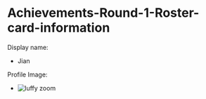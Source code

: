 # Achievements-Round-1-Roster-card-information
Display name:
* Jian 

Profile Image:

* ![luffy zoom](https://user-images.githubusercontent.com/113375154/206622848-f298210e-d070-4607-8d51-d9973ac616e7.png)
